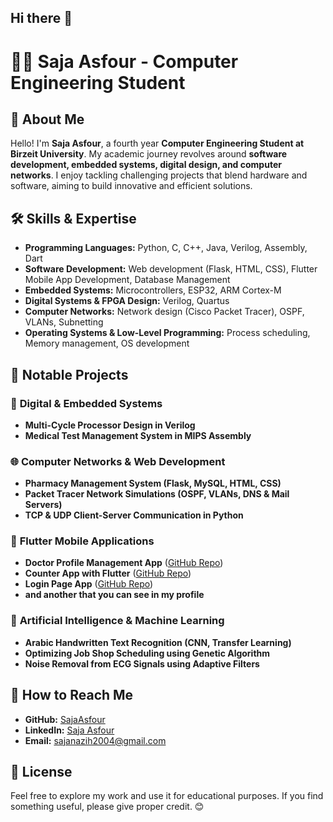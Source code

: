 ## Hi there 👋

# 👩‍💻 Saja Asfour - Computer Engineering Student

## 📌 About Me
Hello! I'm **Saja Asfour**, a fourth year **Computer Engineering Student at Birzeit University**. My academic journey revolves around **software development, embedded systems, digital design, and computer networks**. I enjoy tackling challenging projects that blend hardware and software, aiming to build innovative and efficient solutions.

## 🛠 Skills & Expertise
- **Programming Languages:** Python, C, C++, Java, Verilog, Assembly, Dart
- **Software Development:** Web development (Flask, HTML, CSS), Flutter Mobile App Development, Database Management 
- **Embedded Systems:** Microcontrollers, ESP32, ARM Cortex-M
- **Digital Systems & FPGA Design:** Verilog, Quartus
- **Computer Networks:** Network design (Cisco Packet Tracer), OSPF, VLANs, Subnetting
- **Operating Systems & Low-Level Programming:** Process scheduling, Memory management, OS development

## 📂 Notable Projects
### 🔧 **Digital & Embedded Systems**
- **Multi-Cycle Processor Design in Verilog**
- **Medical Test Management System in MIPS Assembly**

### 🌐 **Computer Networks & Web Development**
- **Pharmacy Management System (Flask, MySQL, HTML, CSS)**
- **Packet Tracer Network Simulations (OSPF, VLANs, DNS & Mail Servers)**
- **TCP & UDP Client-Server Communication in Python**

### 📱 **Flutter Mobile Applications**
- **Doctor Profile Management App** ([GitHub Repo](https://github.com/SajaAsfour/Flutter-Doctor-Profile))
- **Counter App with Flutter** ([GitHub Repo](https://github.com/SajaAsfour/Flutter-1))
- **Login Page App** ([GitHub Repo](https://github.com/SajaAsfour/Flutter-3))
- **and another that you can see in my profile**
  
### 🏥 **Artificial Intelligence & Machine Learning**
- **Arabic Handwritten Text Recognition (CNN, Transfer Learning)**
- **Optimizing Job Shop Scheduling using Genetic Algorithm**
- **Noise Removal from ECG Signals using Adaptive Filters**

## 📌 How to Reach Me
- **GitHub:** [SajaAsfour](https://github.com/SajaAsfour)
- **LinkedIn:** [Saja Asfour](https://www.linkedin.com/in/saja-asfour-931048320/)
- **Email:** [sajanazih2004@gmail.com](sajanazih2004@gmail.com)

## 📜 License
Feel free to explore my work and use it for educational purposes. If you find something useful, please give proper credit. 😊
